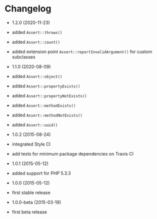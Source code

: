 Changelog
=========

* 1.2.0 (2020-11-23)

 * added `Assert::throws()`
 * added `Assert::count()`
 * added extension point `Assert::reportInvalidArgument()` for custom subclasses

* 1.1.0 (2020-08-09)

 * added `Assert::object()`
 * added `Assert::propertyExists()`
 * added `Assert::propertyNotExists()`
 * added `Assert::methodExists()`
 * added `Assert::methodNotExists()`
 * added `Assert::uuid()`

* 1.0.2 (2015-08-24)

 * integrated Style CI
 * add tests for minimum package dependencies on Travis CI

* 1.0.1 (2015-05-12)

 * added support for PHP 5.3.3

* 1.0.0 (2015-05-12)

 * first stable release

* 1.0.0-beta (2015-03-19)

 * first beta release
